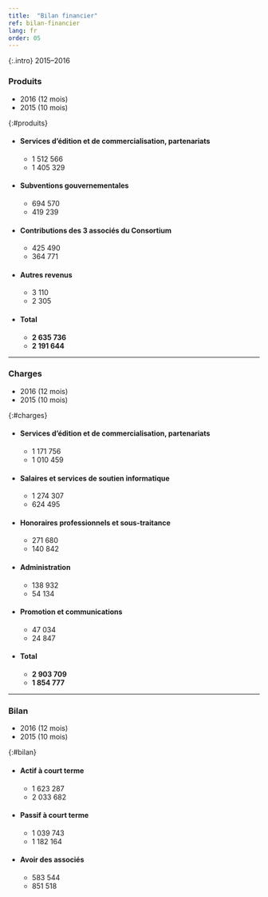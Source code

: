 ```yaml
---
title:  "Bilan financier"
ref: bilan-financier
lang: fr
order: 05
---
```


{:.intro}
2015–2016

### Produits
  - 2016 (12 mois)
  - 2015 (10 mois)

{:#produits}
- #### Services d’édition et de commercialisation, partenariats
  - 1 512 566
  - 1 405 329
- #### Subventions gouvernementales
  - 694 570
  - 419 239
- #### Contributions des 3 associés du Consortium
  - 425 490
  - 364 771
- #### Autres revenus
  - 3 110
  - 2 305
- #### Total
  - **2 635 736**
  - **2 191 644**

---

### Charges
  - 2016 (12 mois)
  - 2015 (10 mois)

{:#charges}
- #### Services d’édition et de commercialisation, partenariats
  - 1 171 756
  - 1 010 459
- #### Salaires et services de soutien informatique
  - 1 274 307
  - 624 495
- #### Honoraires professionnels et sous-traitance
  - 271 680
  - 140 842
- #### Administration
  - 138 932
  - 54 134
- #### Promotion et communications
  - 47 034
  - 24 847
- #### Total
  - **2 903 709**
  - **1 854 777**

---

### Bilan
  - 2016 (12 mois)
  - 2015 (10 mois)

{:#bilan}
- #### Actif à court terme
  - 1 623 287
  - 2 033 682
- #### Passif à court terme
  - 1 039 743
  - 1 182 164
- #### Avoir des associés
  - 583 544
  - 851 518
